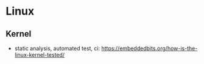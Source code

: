 # Linux
## Kernel
* static analysis, automated test, ci: https://embeddedbits.org/how-is-the-linux-kernel-tested/
